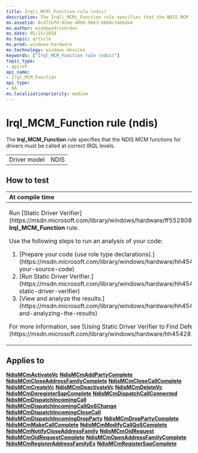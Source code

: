 ```yaml
---
title: Irql\_MCM\_Function rule (ndis)
description: The Irql\_MCM\_Function rule specifies that the NDIS MCM functions for drivers must be called at correct IRQL levels.
ms.assetid: 8cd71bf0-92ee-409d-90e3-6bb0c14ebda4
ms.author: windowsdriverdev
ms.date: 05/21/2018
ms.topic: article
ms.prod: windows-hardware
ms.technology: windows-devices
keywords: ["Irql_MCM_Function rule (ndis)"]
topic_type:
- apiref
api_name:
- Irql_MCM_Function
api_type:
- NA
ms.localizationpriority: medium
---
```


# Irql\_MCM\_Function rule (ndis)


The **Irql\_MCM\_Function** rule specifies that the NDIS MCM functions for drivers must be called at correct IRQL levels.

|              |      |
|--------------|------|
| Driver model | NDIS |

How to test
-----------

<table>
<colgroup>
<col width="100%" />
</colgroup>
<thead>
<tr class="header">
<th align="left">At compile time</th>
</tr>
</thead>
<tbody>
<tr class="odd">
<td align="left"><p>Run [Static Driver Verifier](https://msdn.microsoft.com/library/windows/hardware/ff552808) and specify the <strong>Irql_MCM_Function</strong> rule.</p>
Use the following steps to run an analysis of your code:
<ol>
<li>[Prepare your code (use role type declarations).](https://msdn.microsoft.com/library/windows/hardware/hh454281#preparing-your-source-code)</li>
<li>[Run Static Driver Verifier.](https://msdn.microsoft.com/library/windows/hardware/hh454281#running-static-driver-verifier)</li>
<li>[View and analyze the results.](https://msdn.microsoft.com/library/windows/hardware/hh454281#viewing-and-analyzing-the-results)</li>
</ol>
<p>For more information, see [Using Static Driver Verifier to Find Defects in Drivers](https://msdn.microsoft.com/library/windows/hardware/hh454281).</p></td>
</tr>
</tbody>
</table>

Applies to
----------

[**NdisMCmActivateVc**](https://msdn.microsoft.com/library/windows/hardware/ff562792)
[**NdisMCmAddPartyComplete**](https://msdn.microsoft.com/library/windows/hardware/ff562798)
[**NdisMCmCloseAddressFamilyComplete**](https://msdn.microsoft.com/library/windows/hardware/ff562800)
[**NdisMCmCloseCallComplete**](https://msdn.microsoft.com/library/windows/hardware/ff562803)
[**NdisMCmCreateVc**](https://msdn.microsoft.com/library/windows/hardware/ff562812)
[**NdisMCmDeactivateVc**](https://msdn.microsoft.com/library/windows/hardware/ff562818)
[**NdisMCmDeleteVc**](https://msdn.microsoft.com/library/windows/hardware/ff562819)
[**NdisMCmDeregisterSapComplete**](https://msdn.microsoft.com/library/windows/hardware/ff562821)
[**NdisMCmDispatchCallConnected**](https://msdn.microsoft.com/library/windows/hardware/ff562826)
[**NdisMCmDispatchIncomingCall**](https://msdn.microsoft.com/library/windows/hardware/ff562830)
[**NdisMCmDispatchIncomingCallQoSChange**](https://msdn.microsoft.com/library/windows/hardware/ff563540)
[**NdisMCmDispatchIncomingCloseCall**](https://msdn.microsoft.com/library/windows/hardware/ff563541)
[**NdisMCmDispatchIncomingDropParty**](https://msdn.microsoft.com/library/windows/hardware/ff563542)
[**NdisMCmDropPartyComplete**](https://msdn.microsoft.com/library/windows/hardware/ff563543)
[**NdisMCmMakeCallComplete**](https://msdn.microsoft.com/library/windows/hardware/ff563544)
[**NdisMCmModifyCallQoSComplete**](https://msdn.microsoft.com/library/windows/hardware/ff563545)
[**NdisMCmNotifyCloseAddressFamily**](https://msdn.microsoft.com/library/windows/hardware/ff563546)
[**NdisMCmOidRequest**](https://msdn.microsoft.com/library/windows/hardware/ff563548)
[**NdisMCmOidRequestComplete**](https://msdn.microsoft.com/library/windows/hardware/ff563551)
[**NdisMCmOpenAddressFamilyComplete**](https://msdn.microsoft.com/library/windows/hardware/ff563552)
[**NdisMCmRegisterAddressFamilyEx**](https://msdn.microsoft.com/library/windows/hardware/ff563554)
[**NdisMCmRegisterSapComplete**](https://msdn.microsoft.com/library/windows/hardware/ff563557)
 

 





